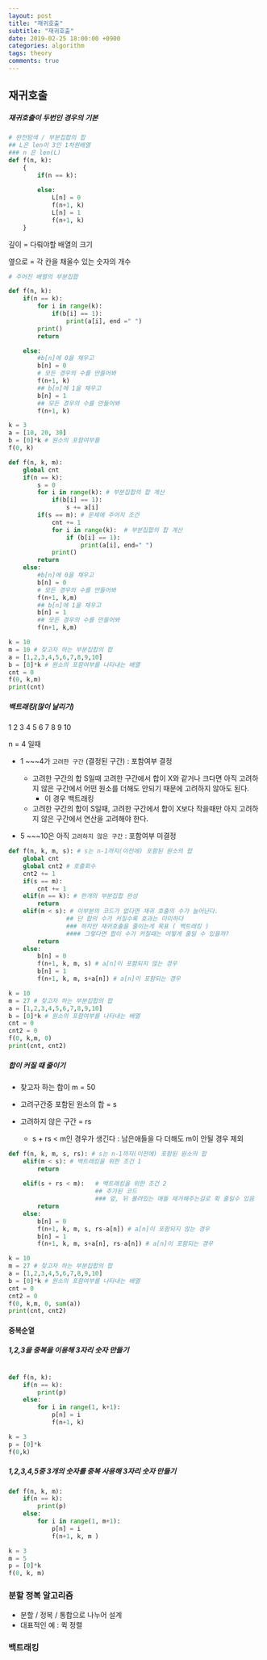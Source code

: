 ```yaml
---
layout: post
title: "재귀호출"
subtitle: "재귀호출"
date: 2019-02-25 18:00:00 +0900
categories: algorithm
tags: theory
comments: true
---
```


## 재귀호출



##### 재귀호출이 두번인 경우의 기본

```python
# 완전탐색 / 부분집합의 합
## L은 len이 3인 1차원배열
### n 은 len(L)
def f(n, k):
    {
        if(n == k):
        
        else:
        	L[n] = 0
        	f(n+1, k)
        	L[n] = 1
        	f(n+1, k)
    }
```

깊이 = 다뤄야할 배열의 크기

옆으로 = 각 칸을 채울수 있는 숫자의 개수 

 

```python
# 주어진 배열의 부분집합

def f(n, k):
    if(n == k):
        for i in range(k):
            if(b[i] == 1):
                print(a[i], end =" ")
        print()
        return

    else:
        #b[n]에 0을 채우고
        b[n] = 0
        # 모든 경우의 수를 만들어봐
        f(n+1, k)
        ## b[n]에 1을 채우고
        b[n] = 1
        ## 모든 경우의 수를 만들어봐
        f(n+1, k)

k = 3
a = [10, 20, 30]
b = [0]*k # 원소의 포함여부를 
f(0, k)
```



```python
def f(n, k, m):
    global cnt
    if(n == k):
        s = 0
        for i in range(k): # 부분집합의 합 계산
            if(b[i] == 1):
                s += a[i]
        if(s == m): # 문제에 주어지 조건
            cnt += 1
            for i in range(k):  # 부분집합의 합 계산
                if (b[i] == 1):
                    print(a[i], end=" ")
            print()
        return
    else:
        #b[n]에 0을 채우고
        b[n] = 0
        # 모든 경우의 수를 만들어봐
        f(n+1, k,m)
        ## b[n]에 1을 채우고
        b[n] = 1
        ## 모든 경우의 수를 만들어봐
        f(n+1, k,m)

k = 10
m = 10 # 찾고자 하는 부분집합의 합
a = [1,2,3,4,5,6,7,8,9,10]
b = [0]*k # 원소의 포함여부를 나타내는 배열
cnt = 0
f(0, k,m)
print(cnt)
```



##### 백트래킹(많이 날리기)

1 2 3 4 5 6 7 8 9 10

n = 4 일때

- 1 ~~~4가 `고려한 구간` (결정된 구간)  : 포함여부 결정
  - 고려한 구간의 합 S일때 고려한 구간에서 합이 X와 같거나 크다면 아직 고려하지 않은 구간에서 어떤 원소를 더해도 안되기 때문에 고려하지 않아도 된다.
    - 이 경우 백트래킹
  - 고려한 구간의 합이 S일때, 고려한 구간에서 합이 X보다 작을때만 아지 고려하지 않은 구간에서 연산을 고려해야 한다.

- 5 ~~~10은 아직 `고려하지 않은 구간` : 포함여부 미결정



```python
def f(n, k, m, s): # s는 n-1까지(이전에) 포함된 원소의 합
    global cnt
    global cnt2 # 호출회수
    cnt2 += 1
    if(s == m):
        cnt += 1
    elif(n == k): # 한개의 부분집합 완성
        return
    elif(m < s): # 이부분의 코드가 없다면 재귀 호출의 수가 늘어난다.
                ## 단 합의 수가 커질수록 효과는 미미하다
                ### 하지만 재귀호출을 줄이는게 목표 ( 백트래킹 )
                #### 그렇다면 합이 수가 커질때는 어떻게 줄일 수 있을까?
        return
    else:
        b[n] = 0
        f(n+1, k, m, s) # a[n]이 포함되지 않는 경우
        b[n] = 1
        f(n+1, k, m, s+a[n]) # a[n]이 포함되는 경우

k = 10
m = 27 # 찾고자 하는 부분집합의 합 
a = [1,2,3,4,5,6,7,8,9,10]
b = [0]*k # 원소의 포함여부를 나타내는 배열
cnt = 0
cnt2 = 0
f(0, k,m, 0)
print(cnt, cnt2)
```



##### 합이 커질 때 줄이기

- 찾고자 하는 합이 m = 50

- 고려구간중 포함된 원소의 합 = s
- 고려하지 않은 구간 = rs
  - s + rs < m인 경우가 생긴다 : 남은애들을 다 더해도 m이 안될 경우 제외



```python
def f(n, k, m, s, rs): # s는 n-1까지(이전에) 포함된 원소의 합
	elif(m < s): # 백트래킹을 위한 조건 1
        return
    
    elif(s + rs < m): 	# 백트래킹을 위한 조건 2
        				## 추가된 코드
        				### 앞, 뒤 몰려있는 애들 제거해주는걸로 확 줄일수 있음
        return
    else:
        b[n] = 0
        f(n+1, k, m, s, rs-a[n]) # a[n]이 포함되지 않는 경우
        b[n] = 1
        f(n+1, k, m, s+a[n], rs-a[n]) # a[n]이 포함되는 경우

k = 10
m = 27 # 찾고자 하는 부분집합의 합
a = [1,2,3,4,5,6,7,8,9,10]
b = [0]*k # 원소의 포함여부를 나타내는 배열
cnt = 0
cnt2 = 0
f(0, k,m, 0, sum(a))
print(cnt, cnt2)
```





#### 중복순열



##### 1,2,3을 중복을 이용해 3자리 숫자 만들기

```python

def f(n, k):
    if(n == k):
        print(p)
    else:
        for i in range(1, k+1):
            p[n] = i
            f(n+1, k)

k = 3
p = [0]*k
f(0,k)
```



##### 1,2,3,4,5중 3개의 숫자를 중복 사용해 3자리 숫자 만들기

```python
def f(n, k, m):
    if(n == k):
        print(p)
    else:
        for i in range(1, m+1):
            p[n] = i
            f(n+1, k, m )

k = 3
m = 5
p = [0]*k
f(0, k, m)
```



### 분할 정복 알고리즘

- 분할 / 정복 / 통합으로 나누어 설계
- 대표적인 예 : 퀵 정렬



### 백트래킹

